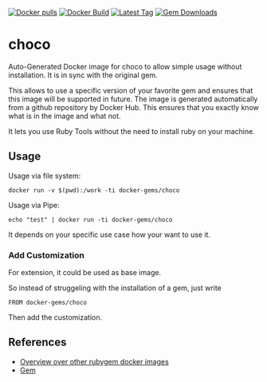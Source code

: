 [![Docker pulls](https://img.shields.io/docker/pulls/rubygem/choco.svg)](https://hub.docker.com/r/rubygem/choco/)
[![Docker Build](https://img.shields.io/docker/automated/rubygem/choco.svg)](https://hub.docker.com/r/rubygem/choco/)
[![Latest Tag](https://img.shields.io/github/tag/docker-rubygem/choco.svg)](https://hub.docker.com/r/rubygem/choco/)
[![Gem Downloads](https://img.shields.io/gem/dt/choco.svg)](https://rubygems.org/gems/choco/)
# choco

Auto-Generated Docker image for choco to allow simple usage without installation.
It is in sync with the original gem.

This allows to use a specific version of your favorite gem and ensures that this image will be supported in future.
The image is generated automatically from a github repository by Docker Hub.
This ensures that you exactly know what is in the image and what not.

It lets you use Ruby Tools without the need to install ruby on your machine.

## Usage

Usage via file system:

`docker run -v $(pwd):/work -ti docker-gems/choco`

Usage via Pipe:

`echo "test" | docker run -ti docker-gems/choco`

It depends on your specific use case how your want to use it.

### Add Customization

For extension, it could be used as base image.

So instead of struggeling with the installation of a gem, just write

`FROM docker-gems/choco`

Then add the customization.

## References

 - [Overview over other rubygem docker images](https://github.com/thinkbot/docker-rubygem)
 - [Gem](https://rubygems.org/gems/choco/)
